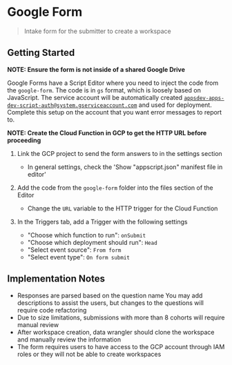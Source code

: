 # Google Form

> Intake form for the submitter to create a workspace

## Getting Started

**NOTE: Ensure the form is not inside of a shared Google Drive**

Google Forms have a Script Editor where you need to inject the code from the `google-form`.
The code is in `gs` format, which is loosely based on JavaScript.
The service account will be automatically created [`appsdev-apps-dev-script-auth@system.gserviceaccount.com`](https://developers.google.com/apps-script/guides/cloud-platform-projects#default_cloud_platform_projects) and used for deployment.
Complete this setup on the account that you want error messages to report to.

**NOTE: Create the Cloud Function in GCP to get the HTTP URL before proceeding**

1. Link the GCP project to send the form answers to in the settings section
   - In general settings, check the 'Show "appscript.json" manifest file in editor'
2. Add the code from the `google-form` folder into the files section of the Editor
   - Change the `URL` variable to the HTTP trigger for the Cloud Function
3. In the Triggers tab, add a Trigger with the following settings

   - "Choose which function to run": `onSubmit`
   - "Choose which deployment should run": `Head`
   - "Select event source": `From form`
   - "Select event type": `On form submit`

## Implementation Notes

- Responses are parsed based on the question name
  You may add descriptions to assist the users, but changes to the questions will require code refactoring
- Due to size limitations, submissions with more than 8 cohorts will require manual review
- After workspace creation, data wrangler should clone the workspace and manually review the information
- The form requires users to have access to the GCP account through IAM roles or they will not be able to create workspaces
